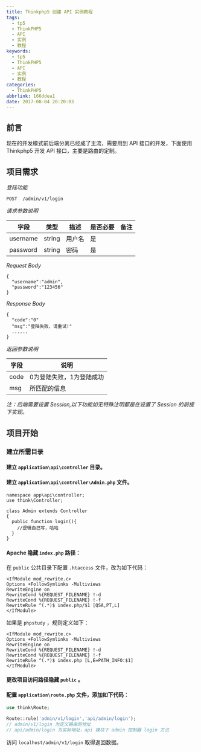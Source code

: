 ```yaml
---
title: Thinkphp5 创建 API 实例教程
tags:
  - tp5
  - ThinkPHP5
  - API
  - 实例
  - 教程
keywords:
  - tp5
  - ThinkPHP5
  - API
  - 实例
  - 教程
categories:
  - ThinkPHP5
abbrlink: 166ddea1
date: 2017-08-04 20:20:03
---
```

## 前言

现在的开发模式前后端分离已经成了主流，需要用到 API 接口的开发，下面使用 Thinkphp5 开发 API 接口，主要是路由的定制。

<!--more-->

## 项目需求   

*登陆功能*  

```
POST  /admin/v1/login
```

*请求参数说明*  

|字段|类型|描述|是否必要|备注|
|-|-|-|-|-|
|username|string|用户名|是||
|password|string|密码|是|&nbsp;|

*Request Body*  

```
{
  "username":"admin",
  "password":"123456"
}
```

*Response Body*  

```
{
  "code":"0"
  "msg":"登陆失败，请重试!"
  ......
}
```

*返回参数说明*  

|字段|说明|
|-|-|
|code|0为登陆失败，1为登陆成功|
|msg|所匹配的信息|

*注：后端需要设置 Session,以下功能如无特殊注明都是在设置了 Session 的前提下实现。*

## 项目开始

### 建立所需目录

#### 建立 `application\api\controller` 目录。  

#### 建立 `application\api\controller\Admin.php` 文件。  

```
namespace app\api\controller;
use think\Controller;

class Admin extends Controller
{
  public function login(){
    //逻辑自己写，哈哈
  }
}
```

#### Apache 隐藏 `index.php` 路径：  

在 `public` 公共目录下配置 `.htaccess` 文件，改为如下代码：

```
<IfModule mod_rewrite.c>
Options +FollowSymlinks -Multiviews
RewriteEngine on
RewriteCond %{REQUEST_FILENAME} !-d
RewriteCond %{REQUEST_FILENAME} !-f
RewriteRule ^(.*)$ index.php/$1 [QSA,PT,L]
</IfModule>
```

如果是 `phpstudy` ，规则定义如下：

```
<IfModule mod_rewrite.c>
Options +FollowSymlinks -Multiviews
RewriteEngine on
RewriteCond %{REQUEST_FILENAME} !-d
RewriteCond %{REQUEST_FILENAME} !-f
RewriteRule ^(.*)$ index.php [L,E=PATH_INFO:$1]
</IfModule>

```

#### 更改项目访问路径隐藏 `public` 。

#### 配置 `application\route.php` 文件，添加如下代码：  


```php
use think\Route;

Route::rule('admin/v1/login','api/admin/login');
// admin/v1/login 为定义路由的地址
// api/admin/login 为实际地址，api 模块下 admin 控制器 login 方法
```

访问 `localhost/admin/v1/login` 取得返回数据。  
